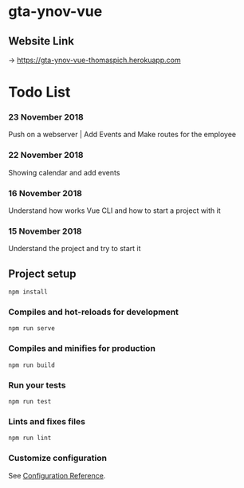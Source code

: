 # gta-ynov-vue


## Website Link
-> https://gta-ynov-vue-thomaspich.herokuapp.com


# Todo List

### 23 November 2018
Push on a webserver | Add Events and Make routes for the employee

### 22 November 2018
Showing calendar and add events

### 16 November 2018
Understand how works Vue CLI and how to start a project with it

### 15 November 2018
Understand the project and try to start it

## Project setup
```
npm install
```

### Compiles and hot-reloads for development
```
npm run serve
```

### Compiles and minifies for production
```
npm run build
```

### Run your tests
```
npm run test
```

### Lints and fixes files
```
npm run lint
```

### Customize configuration
See [Configuration Reference](https://cli.vuejs.org/config/).
